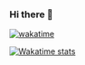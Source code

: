 ### Hi there 👋

<!--
**Kaminar1/Kaminar1** is a ✨ _special_ ✨ repository because its `README.md` (this file) appears on your GitHub profile.

Here are some ideas to get you started:

- 🔭 I’m currently working on ...
- 🌱 I’m currently learning ...
- 👯 I’m looking to collaborate on ...
- 🤔 I’m looking for help with ...
- 💬 Ask me about ...
- 📫 How to reach me: ...
- 😄 Pronouns: ...
- ⚡ Fun fact: ...

<img src="https://wakatime.com/share/@Kaminari/18e67f66-f5f9-4ab0-b61f-caba7fac9746.svg"> 
<img src="https://wakatime.com/share/@Kaminari/78819524-d55d-4734-b37d-a0aa3a7a66a1.svg"></img>  
<img src="https://wakatime.com/share/@Kaminari/98a8dd62-ddc8-4a0d-a1dc-7f0954524a07.svg"></img>

leetcode stats:
[![Leetcode Stats](https://leetcard.jacoblin.cool/Kaminar1?ext=activity)](https://leetcode.com/Kaminar1)
-->
[![wakatime](https://wakatime.com/badge/user/ba89e8ba-5b95-4b64-8d5d-50d93153dc2f.svg?style=for-the-badge)](https://wakatime.com/@ba89e8ba-5b95-4b64-8d5d-50d93153dc2f)  

[![Wakatime stats](https://github-readme-stats.vercel.app/api/wakatime?username=Kaminari&layout=compact&theme=tokyonight)](https://wakatime.com/Kaminari)  
